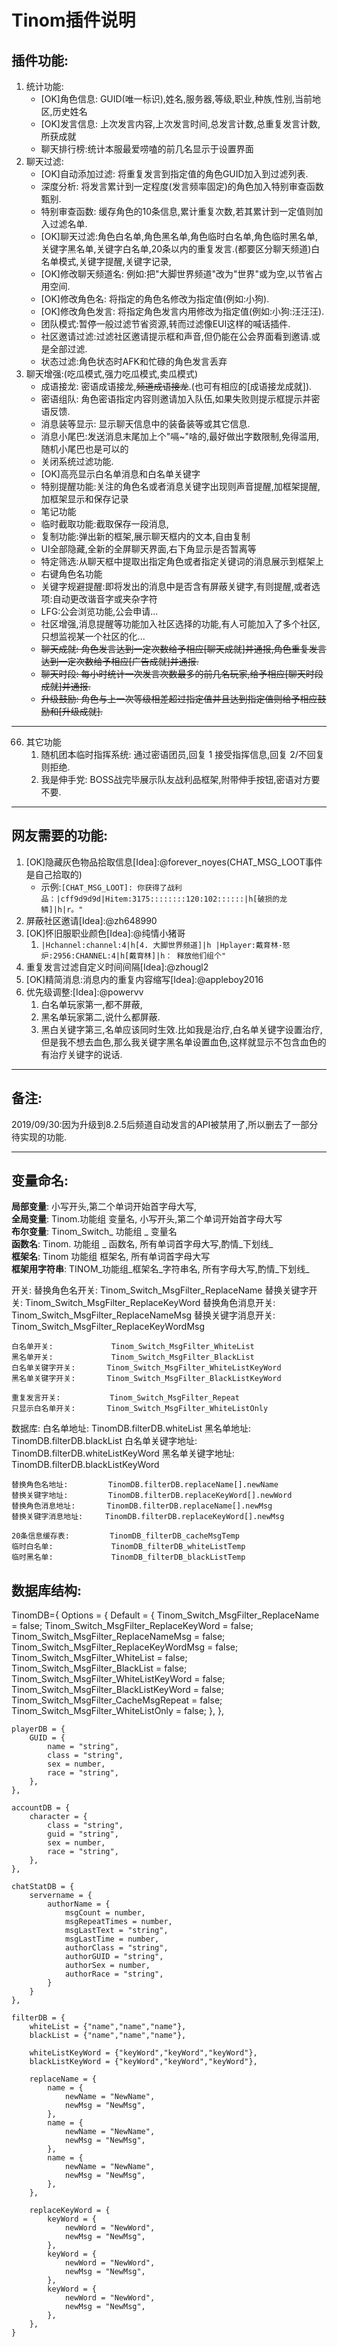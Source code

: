 # Tinom插件说明

## 插件功能:

1. 统计功能:
    - [OK]角色信息: GUID(唯一标识),姓名,服务器,等级,职业,种族,性别,当前地区,历史姓名
    - [OK]发言信息: 上次发言内容,上次发言时间,总发言计数,总重复发言计数,所获成就
    - 聊天排行榜:统计本服最爱唠嗑的前几名显示于设置界面
2. 聊天过滤:
    - [OK]自动添加过滤: 将重复发言到指定值的角色GUID加入到过滤列表.
    - 深度分析: 将发言累计到一定程度(发言频率固定)的角色加入特别审查函数甄别.
    - 特别审查函数: 缓存角色的10条信息,累计重复次数,若其累计到一定值则加入过滤名单.
    - [OK]聊天过滤:角色白名单,角色黑名单,角色临时白名单,角色临时黑名单,关键字黑名单,关键字白名单,20条以内的重复发言.(都要区分聊天频道)白名单模式,关键字提醒,关键字记录,
    - [OK]修改聊天频道名: 例如:把"大脚世界频道"改为"世界"或为空,以节省占用空间.
    - [OK]修改角色名: 将指定的角色名修改为指定值(例如:小狗).
    - [OK]修改角色发言: 将指定角色发言内用修改为指定值(例如:小狗:汪汪汪).
    - 团队模式:暂停一般过滤节省资源,转而过滤像EUI这样的喊话插件.
    - 社区邀请过滤:过滤社区邀请提示框和声音,但仍能在公会界面看到邀请.或是全部过滤.
    - 状态过滤:角色状态时AFK和忙碌的角色发言丢弃
3. 聊天增强:(吃瓜模式,强力吃瓜模式,卖瓜模式)
    - 成语接龙: 密语成语接龙,~~频道成语接龙~~.(也可有相应的[成语接龙成就]).
    - 密语组队: 角色密语指定内容则邀请加入队伍,如果失败则提示框提示并密语反馈.
    - 消息装等显示: 显示聊天信息中的装备装等或其它信息.
    - 消息小尾巴:发送消息末尾加上个"嗝~"啥的,最好做出字数限制,免得滥用,随机小尾巴也是可以的
    - 关闭系统过滤功能.
    - [OK]高亮显示白名单消息和白名单关键字
    - 特别提醒功能:关注的角色名或者消息关键字出现则声音提醒,加框架提醒,加框架显示和保存记录
    - 笔记功能
    - 临时截取功能:截取保存一段消息,
    - 复制功能:弹出新的框架,展示聊天框内的文本,自由复制
    - UI全部隐藏,全新的全屏聊天界面,右下角显示是否暂离等
    - 特定筛选:从聊天框中提取出指定角色或者指定关键词的消息展示到框架上
    - 右键角色名功能
    - 关键字规避提醒:即将发出的消息中是否含有屏蔽关键字,有则提醒,或者选项:自动更改谐音字或夹杂字符
    - LFG:公会浏览功能,公会申请...
    - 社区增强,消息提醒等功能加入社区选择的功能,有人可能加入了多个社区,只想监视某一个社区的化...
    - ~~聊天成就: 角色发言达到一定次数给予相应[聊天成就]并通报,角色重复发言达到一定次数给予相应[广告成就]并通报.~~
    - ~~聊天时段: 每小时统计一次发言次数最多的前几名玩家,给予相应[聊天时段成就]并通报.~~
    - ~~升级鼓励: 角色与上一次等级相差超过指定值并且达到指定值则给予相应鼓励和[升级成就].~~

***

66. 其它功能
    1.  随机团本临时指挥系统: 通过密语团员,回复 1 接受指挥信息,回复 2/不回复 则拒绝.
    2.  我是伸手党: BOSS战完毕展示队友战利品框架,附带伸手按钮,密语对方要不要.

***
## 网友需要的功能:
1. [OK]隐藏灰色物品拾取信息[Idea]:@forever_noyes(CHAT_MSG_LOOT事件是自己拾取的)
   - 示例:`[CHAT_MSG_LOOT]: 你获得了战利品：|cff9d9d9d|Hitem:3175::::::::120:102::::::|h[破损的龙鳞]|h|r。"`
2. 屏蔽社区邀请[Idea]:@zh648990
3. [OK]怀旧服职业颜色[Idea]:@纯情小猪哥 
   1. `|Hchannel:channel:4|h[4. 大脚世界频道]|h |Hplayer:戴育林-怒炉:2956:CHANNEL:4|h[戴育林]|h： 释放他们组个"`
4. 重复发言过滤自定义时间间隔[Idea]:@zhougl2
5. [OK]精简消息:消息内的重复内容缩写[Idea]:@appleboy2016
6. 优先级调整:[Idea]:@powervv
   1. 白名单玩家第一,都不屏蔽,
   2. 黑名单玩家第二,说什么都屏蔽.
   3. 黑白关键字第三,名单应该同时生效.比如我是治疗,白名单关键字设置治疗,但是我不想去血色,那么我关键字黑名单设置血色,这样就显示不包含血色的有治疗关键字的说话.

***
## 备注:
2019/09/30:因为升级到8.2.5后频道自动发言的API被禁用了,所以删去了一部分待实现的功能.

***

## 变量命名:
**局部变量**: 小写开头,第二个单词开始首字母大写,  
**全局变量**: Tinom.功能组 变量名, 小写开头,第二个单词开始首字母大写  
**布尔变量**: Tinom_Switch_   功能组   _   变量名  
**函数名**: Tinom.   功能组   _   函数名, 所有单词首字母大写,酌情_下划线_  
**框架名**: Tinom  功能组  框架名, 所有单词首字母大写  
**框架用字符串**: TINOM_功能组_框架名_字符串名, 所有字母大写,酌情_下划线_

开关:
    替换角色名开关:         Tinom_Switch_MsgFilter_ReplaceName
    替换关键字开关:         Tinom_Switch_MsgFilter_ReplaceKeyWord
    替换角色消息开关:       Tinom_Switch_MsgFilter_ReplaceNameMsg
    替换关键字消息开关:     Tinom_Switch_MsgFilter_ReplaceKeyWordMsg

    白名单开关:             Tinom_Switch_MsgFilter_WhiteList
    黑名单开关:             Tinom_Switch_MsgFilter_BlackList
    白名单关键字开关:       Tinom_Switch_MsgFilter_WhiteListKeyWord
    黑名单关键字开关:       Tinom_Switch_MsgFilter_BlackListKeyWord

    重复发言开关:           Tinom_Switch_MsgFilter_Repeat
    只显示白名单开关:       Tinom_Switch_MsgFilter_WhiteListOnly

数据库:
    白名单地址:             TinomDB.filterDB.whiteList
    黑名单地址:             TinomDB.filterDB.blackList
    白名单关键字地址:       TinomDB.filterDB.whiteListKeyWord
    黑名单关键字地址:       TinomDB.filterDB.blackListKeyWord

    替换角色名地址:         TinomDB.filterDB.replaceName[].newName
    替换关键字地址:         TinomDB.filterDB.replaceKeyWord[].newWord
    替换角色消息地址:       TinomDB.filterDB.replaceName[].newMsg
    替换关键字消息地址:     TinomDB.filterDB.replaceKeyWord[].newMsg

    20条信息缓存表:         TinomDB_filterDB_cacheMsgTemp
    临时白名单:             TinomDB_filterDB_whiteListTemp
    临时黑名单:             TinomDB_filterDB_blackListTemp

## 数据库结构:

TinomDB={
    Options = {
        Default = {
            Tinom_Switch_MsgFilter_ReplaceName = false;
            Tinom_Switch_MsgFilter_ReplaceKeyWord = false;
            Tinom_Switch_MsgFilter_ReplaceNameMsg = false;
            Tinom_Switch_MsgFilter_ReplaceKeyWordMsg = false;
            Tinom_Switch_MsgFilter_WhiteList = false;
            Tinom_Switch_MsgFilter_BlackList = false;
            Tinom_Switch_MsgFilter_WhiteListKeyWord = false;
            Tinom_Switch_MsgFilter_BlackListKeyWord = false;
            Tinom_Switch_MsgFilter_CacheMsgRepeat = false;
            Tinom_Switch_MsgFilter_WhiteListOnly = false;
        },
    },

    playerDB = {
        GUID = {
            name = "string",
            class = "string",
            sex = number,
            race = "string",
        },
    },

    accountDB = {
        character = {
            class = "string",
            guid = "string",
            sex = number,
            race = "string",
        },
    },

    chatStatDB = {
        servername = {
            authorName = {
                msgCount = number,
                msgRepeatTimes = number,
                msgLastText = "string",
                msgLastTime = number,
                authorClass = "string",
                authorGUID = "string",
                authorSex = number,
                authorRace = "string",
            }
        }
    },

    filterDB = {
        whiteList = {"name","name","name"},
        blackList = {"name","name","name"},

        whiteListKeyWord = {"keyWord","keyWord","keyWord"},
        blackListKeyWord = {"keyWord","keyWord","keyWord"},

        replaceName = {
            name = {
                newName = "NewName",
                newMsg = "NewMsg",
            },
            name = {
                newName = "NewName",
                newMsg = "NewMsg",
            },
            name = {
                newName = "NewName",
                newMsg = "NewMsg",
            },
        },
        
        replaceKeyWord = {
            keyWord = {
                newWord = "NewWord",
                newMsg = "NewMsg",   
            },
            keyWord = {
                newWord = "NewWord",
                newMsg = "NewMsg",   
            },
            keyWord = {
                newWord = "NewWord",
                newMsg = "NewMsg",   
            },
        },
    }
